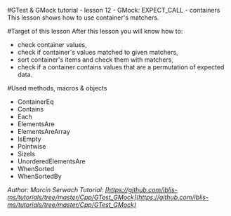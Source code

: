 #GTest & GMock tutorial - lesson 12 - GMock: EXPECT_CALL - containers
This lesson shows how to use container's matchers.

#Target of this lesson
After this lesson you will know how to:
- check container values,
- check if container's values matched to given matchers,
- sort container's items and check them with matchers,
- check if a container contains values that are a permutation of expected data.

#Used methods, macros & objects
- ContainerEq
- Contains
- Each
- ElementsAre
- ElementsAreArray
- IsEmpty
- Pointwise
- SizeIs
- UnorderedElementsAre
- WhenSorted
- WhenSortedBy


*Author: Marcin Serwach*
*Tutorial: [https://github.com/iblis-ms/tutorials/tree/master/Cpp/GTest_GMock](https://github.com/iblis-ms/tutorials/tree/master/Cpp/GTest_GMock)*
